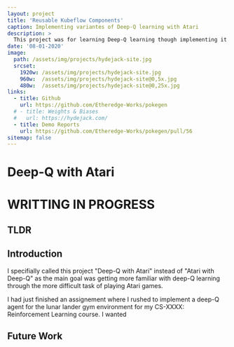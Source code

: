 ```yaml
---
layout: project
title: 'Reusable Kubeflow Components'
caption: Implementing variantes of Deep-Q learning with Atari
description: >
  This project was for learning Deep-Q learning though implementing it with Atari.
date: '08-01-2020'
image: 
  path: /assets/img/projects/hydejack-site.jpg
  srcset: 
    1920w: /assets/img/projects/hydejack-site.jpg
    960w:  /assets/img/projects/hydejack-site@0,5x.jpg
    480w:  /assets/img/projects/hydejack-site@0,25x.jpg
links:
  - title: Github
    url: https://github.com/Etheredge-Works/pokegen
  # - title: Weights & Biases
  #   url: https://hydejack.com/
  - title: Demo Reports
    url: https://github.com/Etheredge-Works/pokegen/pull/56
sitemap: false
---
```


# Deep-Q with Atari

# WRITTING IN PROGRESS

## TLDR


## Introduction
I specifially called this project "Deep-Q with Atari" instead of "Atari with Deep-Q" as the main goal was getting more familiar with deep-Q learning through the more difficult task of playing Atari games. 

I had just finished an assignement where I rushed to implement a deep-Q agent for the lunar lander gym environment for 
my CS-XXXX: Reinforcement Learning course. I wanted


## Future Work